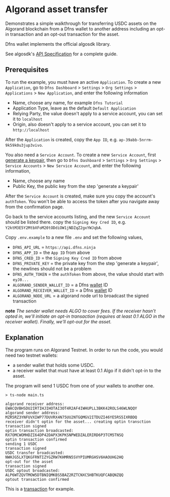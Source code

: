 # Algorand asset transfer

Demonstrates a simple walkthrough for transferring USDC assets on the Algorand blockchain from a Dfns wallet to another address including an opt-in transaction and an opt-out transaction for the asset.

Dfns wallet implements the official algosdk library.

See algosdk's [API Specification](https://algorand.github.io/js-algorand-sdk/) for a complete guide.

## Prerequisites

To run the example, you must have an active `Application`. To create a new `Application`, go to `Dfns Dashboard` > `Settings` > `Org Settings` > `Applications` > `New Application`, and enter the following information

- Name, choose any name, for example `Dfns Tutorial`
- Application Type, leave as the default `Default Application`
- Relying Party, the value doesn't apply to a service account, you can set it to `localhost`
- Origin, also doesn't apply to a service account, you can set it to `http://localhost`

After the `Application` is created, copy the `App ID`, e.g. `ap-39abb-5nrrm-9k59k0u3jup3vivo`.

You also need a `Service Account`. To create a new `Service Account`, first [generate a keypair](https://docs.dfns.co/dfns-docs/advanced-topics/authentication/credentials/generate-a-key-pair), then go to `Dfns Dashboard` > `Settings` > `Org Settings` > `Service Accounts` > `New Service Account`, and enter the following information,

- Name, choose any name
- Public Key, the public key from the step 'generate a keypair'

After the `Service Account` is created, make sure you copy the account's `authToken`. You won't be able to access the token after you navigate away from the confirmation page.

Go back to the service accounts listing, and the new `Service Account` should be listed there. copy the `Signing Key Cred ID`, e.g. `Y2ktM3E5Y2MtbXFoM20tODdiOW1jNDZqZ2gxYWJqbA`.

Copy `.env.example` to a new file `.env` and set the following values,

- `DFNS_API_URL` = `https://api.dfns.ninja`
- `DFNS_APP_ID` = the `App ID` from above
- `DFNS_CRED_ID` = the `Signing Key Cred ID` from above
- `DFNS_PRIVATE_KEY` = the private key from the step 'generate a keypair', the newlines should not be a problem
- `DFNS_AUTH_TOKEN` = the `authToken` from above, the value should start with `eyJ0...`
- `ALGORAND_SENDER_WALLET_ID` = a Dfns [wallet](https://docs.dfns.co/dfns-docs/api-docs/beta-wallets-api-and-nfts/create-wallet) ID
- `ALGORAND_RECEIVER_WALLET_ID` = a Dfns [wallet](https://docs.dfns.co/dfns-docs/api-docs/beta-wallets-api-and-nfts/create-wallet) ID
- `ALGORAND_NODE_URL` = a algorand node url to broadcast the signed transaction

**note** _The sender wallet needs ALGO to cover fees. If the receiver hasn't opted in, we'll initiate an opt-in transaction (requires at least 0.1 ALGO in the receiver wallet). Finally, we'll opt-out for the asset._

## Explanation

The program runs on Algorand Testnet. In order to run the code, you would need two testnet wallets:
 - a sender wallet that holds some USDC.
 - a receiver wallet that must have at least 0.1 Algo if it didn't opt-in to the asset.
  
The program will send 1 USDC from one of your wallets to another one.

```shell
> ts-node main.ts

algorand receiver address: EWACQVBHSDU2IRTIHJIHOTAI3OT4R2AF4IWHUPLL3BKK42ROLS46WLNQQY
algorand sender address: MZR5RZ3YNFUVXIWP77DUVRX4N75UU2NTGQMGV2ITDUZI46YE5RS5IXRBDQ
receiver didn't optin for the asset... creating optin transction
transaction signed
optin transaction broadcasted: RX7OMCWOMHDZI64DP42DAPX3KPKSNPWEDZALERIRD6P3TCM5TNSQ
optin transaction confirmed
sending 1 USDC
transaction signed
USDC transfer broadcasted: NWHJG5LXTQKGFRNTIZYGZRW7KHMRN5SVYPIUMRGHSV6HAOUHG2HQ
opt-out for the asset
transaction signed
USDC optout broadcasted: ALP6WTZQVTMOW5DTBNIQMKBS5BAZ2RZTCNXC5HBTKUQFCABQNZQQ
optout transaction confirmed
```

This is a [transaction](https://testnet.explorer.perawallet.app/tx/M2CUMHCEEWC7W63ZZS65FZFZ3VDLGZH2YI5A364CRNHBLKXBF76A/) for example.
